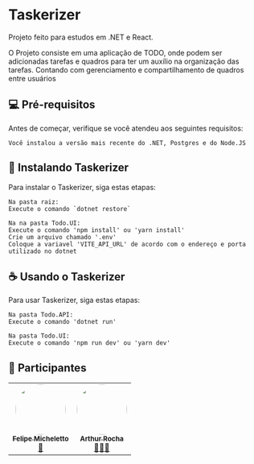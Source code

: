 # Taskerizer

Projeto feito para estudos em .NET e React.

O Projeto consiste em uma aplicação de TODO, onde podem ser adicionadas tarefas e quadros 
para ter um auxílio na organização das tarefas. Contando com gerenciamento e compartilhamento de quadros
entre usuários

## 💻 Pré-requisitos

Antes de começar, verifique se você atendeu aos seguintes requisitos:

```
Você instalou a versão mais recente do .NET, Postgres e do Node.JS
```

## 🚀 Instalando Taskerizer

Para instalar o Taskerizer, siga estas etapas:

```
Na pasta raiz:
Execute o comando `dotnet restore`

Na na pasta Todo.UI:
Execute o comando 'npm install' ou 'yarn install'
Crie um arquivo chamado '.env'
Coloque a variavel 'VITE_API_URL' de acordo com o endereço e porta utilizado no dotnet
```

## ☕ Usando o Taskerizer
Para usar Taskerizer, siga estas etapas:

```
Na pasta Todo.API:
Execute o comando 'dotnet run'

Na pasta Todo.UI:
Execute o comando 'npm run dev' ou 'yarn dev' 
```


## 💜 Participantes

<table>
  <tr>
    <td align="center"><a href="https://github.com/fmchtt"><img style="border-radius: 50%;" src="https://avatars.githubusercontent.com/u/63958315?v=4" width="100px;" alt=""/><br /><sub><b>Felipe Micheletto</b></sub></a><br /><a href="https://github.com/fmchtt" title="Perfil Felipe">🚀</a></td>
    <td align="center"><a href="https://github.com/ArtCRocha"><img style="border-radius: 50%;" src="https://avatars.githubusercontent.com/u/85761080?v=4" width="100px;" alt=""/><br /><sub><b>Arthur Rocha</b></sub></a><br /><a href="https://github.com/ArtCRocha" title="Perfil Arthur">👨🏻‍💻</a></td>
  </tr>
</table>